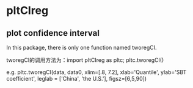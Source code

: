 # pltCIreg
## plot confidence interval
In this package, there is only one function named tworegCI.
 
tworegCI的调用方法为：import pltCIreg as pltc; pltc.tworegCI()


e.g. pltc.tworegCI(data, data0, xlim=[.8, 7.2], xlab='Quantile',  ylab='SBT coefficient', 
        leglab = ['China', 'the U.S.'], figsz=[6,5,90])
